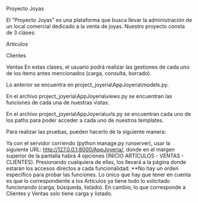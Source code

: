 Proyecto Joyas

El "Proyecto Joyas" es una plataforma que busca llevar la administración de un local comercial dedicado a la venta de joyas. Nuestro proyecto consta de 3 clases:

Artículos

Clientes

Ventas En estas clases, el usuario podrá realizar las gestiones de cada uno de los ítems antes mencionados (carga, consulta, borrado).

Lo anterior se encuentra en project_joyeria\AppJoyeria\models.py.

En el archivo project_joyeria\AppJoyeria\views.py se encuentran las funciones de cada una de nuestras vistas.

En el archivo project_joyeria\AppJoyeria\urls.py se encuentran cada uno de los paths para poder acceder a cada uno de nuestros templates.

Para realizar las pruebas, pueden hacerlo de la siguiente manera:

Ya con el servidor corriendo (python manage.py runserver), usar la siguiente URL: http://127.0.0.1:8000/AppJoyeria/, donde en el margen superior de la pantalla habrá 4 opciones (INICIO ARTÍCULOS - VENTAS - CLIENTES). Presionando cualquiera de ellas, los llevará a la página donde estarán los accesos directos a cada funcionalidad.
**No hay un orden específico para probar las funciones. Lo único que hay que tener en cuenta es que lo correspondiente a los Artículos ya tiene todo lo solicitado funcionando (carga, búsqueda, listado). En cambio, lo que corresponde a Clientes y Ventas solo tiene carga y listado.